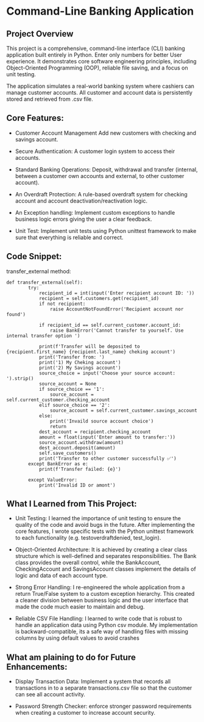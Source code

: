 # Command-Line Banking Application

## Project Overview

This project is a comprehensive, command-line interface (CLI) banking application built entirely in Python. Enter only numbers for better User experience. It demonstrates core software engineering principles, including Object-Oriented Programming (OOP), reliable file saving, and a focus on unit testing.

The application simulates a real-world banking system where cashiers can manage customer accounts. All customer and account data is persistently stored and retrieved from .csv file.

## Core Features:

- Customer Account Management Add new customers with checking and savings account.

- Secure Authentication: A customer login system to access their accounts.

- Standard Banking Operations: Deposit, withdrawal and transfer (internal, between a customer own accounts and external, to other customer account).

- An Overdraft Protection: A rule-based overdraft system for checking account and account deactivation/reactivation logic.

- An Exception handling: Implement custom exceptions to handle business logic errors giving the user a clear feedback.

- Unit Test: Implement  unit tests using Python unittest framework to make sure that everything is reliable and correct.



## Code Snippet: 
transfer_external method:
```
def transfer_external(self):
        try:
            recipient_id = int(input('Enter recipient account ID: ')) 
            recipient = self.customers.get(recipient_id)  
            if not recipient:
                raise AccountNotFoundError('Recipient account nor found')
                
            if recipient_id == self.current_customer.account_id:
                raise BankError('Cannot transfer to yourself. Use internal transfer option ')
                
            print(f'Transfer will be deposited to {recipient.first_name} {recipient.last_name} cheking account')
            print('Transfer from: ')
            print('1) My Cheking account')
            print('2) My Savings account')
            source_choice = input('Choose your source account: ').strip()
            source_account = None
            if source_choice == '1':
                source_account = self.current_customer.checking_account
            elif source_choice == '2':
                source_account = self.current_customer.savings_account
            else:
                print('Invaild source account choice')
                return
            dest_account = recipient.checking_account
            amount = float(input('Enter amount to transfer:'))
            source_account.withdraw(amount)
            dest_account.deposit(amount)
            self.save_customers()
            print('Transfer to other customer successfully ✅')
        except BankError as e:
            print(f'Transfer failed: {e}')     
                
        except ValueError:
            print('Invalid ID or amont')
```
  

## What I Learned from This Project:

- Unit Testing: I learned the importance of unit testing to ensure the quality of the code and avoid bugs in the future. 
After implementing the core features, I wrote specific tests with the Python unittest framework to each functionality (e.g. testoverdraftdenied, test_login).

- Object-Oriented Architecture: It is achieved by creating a clear class structure which is well-defined and separates responsibilities. The Bank class provides the overall control, while the BankAccount, CheckingAccount and SavingsAccount classes implement the details of logic and data of each account type.

- Strong Error Handling: I re-engineered the whole application from a return True/False system to a custom exception hierarchy. This created a cleaner division between business logic and the user interface that made the code much easier to maintain and debug. 

- Reliable CSV File Handling: I learned to write code that is robust to handle an application data using Python csv module. My implementation is backward-compatible, its a safe way of handling files with missing columns by using default values to avoid crashes


## What am plaining to do for Future Enhancements:

- Display Transaction Data: Implement a system that records all transactions in to a separate transactions.csv file so that the customer can see all account activity.

- Password Strength Checker: enforce stronger password requirements when creating a customer to increase account security.


